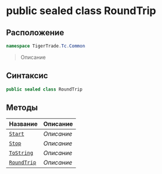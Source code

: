 
# public sealed class RoundTrip
## Расположение
```csharp
namespace TigerTrade.Tc.Common
```



> Описание

## Синтаксис
```csharp
public sealed class RoundTrip
```


## Методы
| Название | Описание |
| --- | --- |
| [`Start`](./RoundTrip.cs/Методы/Start.md) | *Описание* |
| [`Stop`](./RoundTrip.cs/Методы/Stop.md) | *Описание* |
| [`ToString`](./RoundTrip.cs/Методы/ToString.md) | *Описание* |
| [`RoundTrip`](./RoundTrip.cs/Методы/RoundTrip.md) | *Описание* |



